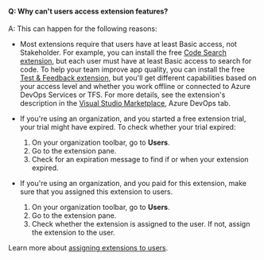 #### Q: Why can't users access extension features?

A: This can happen for the following reasons: 

*	Most extensions require that users have at least Basic access, not Stakeholder. 
For example, you can install the free 
[Code Search extension](https://marketplace.visualstudio.com/items?itemName=ms.vss-code-search), 
but each user must have at least Basic access to search for code. 
To help your team improve app quality, you can install the free 
[Test & Feedback extension](https://marketplace.visualstudio.com/items?itemName=ms.vss-exploratorytesting-web), 
but you'll get different capabilities based on your access level 
and whether you work offline or connected to Azure DevOps Services or TFS. 
For more details, see the extension's description 
in the [Visual Studio Marketplace](https://marketplace.visualstudio.com/azuredevops), Azure DevOps tab.

<a name="trial-expired"></a>
* If you're using an organization, and you started a free extension trial, 
  your trial might have expired. To check whether your trial expired:

  1. On your organization toolbar, go to **Users**.
  2. Go to the extension pane.
  3. Check for an expiration message to find if or when your extension expired.

<a name="extension-not-assigned"></a>
* If you're using an organization, and you paid for this extension, 
  make sure that you assigned this extension to users.

  1. On your organization toolbar, go to **Users**.
  2. Go to the extension pane.
  3. Check whether the extension is assigned to the user. 
     If not, assign the extension to the user.

Learn more about [assigning extensions to users](../marketplace/install-extension.md).